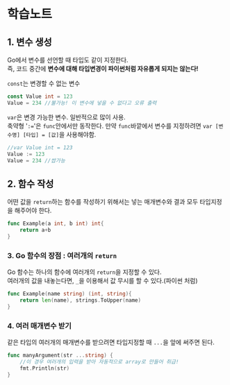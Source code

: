 # 학습노트

## 1. 변수 생성
Go에서 변수를 선언할 때 타입도 같이 지정한다.  
즉, 코드 중간에 **변수에 대해 타입변경이 파이썬처럼 자유롭게 되지는 않는다!**

`const`는 변경할 수 없는 변수  
```go
const Value int = 123
Value = 234 //불가능! 이 변수에 넣을 수 없다고 오류 출력
``` 
`var`은 변경 가능한 변수. 일반적으로 많이 사용.  
축약형 '`:=`'은 `func`안에서만 동작한다. 만약 `func`바깥에서 변수를 지정하려면 `var [변수명] [타입] = [값]`을 사용해야함.
```go
//var Value int = 123
Value := 123 
Value = 234 //쌉가능
```

## 2. 함수 작성
어떤 값을 `return`하는 함수를 작성하기 위해서는 넣는 매개변수와 결과 모두 타입지정을 해주어야 한다.
```go
func Example(a int, b int) int{
    return a+b
}
```

### 3. Go 함수의 장점 : 여러개의 `return`
Go 함수는 하나의 함수에 여러개의 `return`을 지정할 수 있다.  
여러개의 값을 내놓는다면, `_`을 이용해서 값 무시를 할 수 있다.(파이썬 처럼)
```go 
func Example(name string) (int, string){
    return len(name), strings.ToUpper(name)
}
```

### 4. 여러 매개변수 받기
같은 타입의 여러개의 매개변수를 받으려면 타입지정할 때 `...`을 앞에 써주면 된다.
```go
func manyArgument(str ...string) {
	//이 경우 여러개의 입력을 받아 자동적으로 array로 만들어 취급!
	fmt.Println(str)
}
```